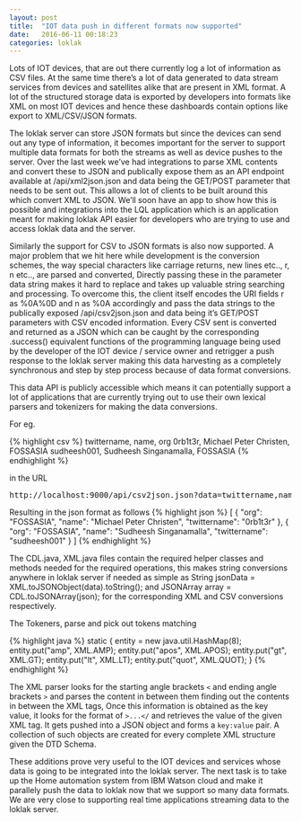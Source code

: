 ```yaml
---
layout: post
title:  "IOT data push in different formats now supported"
date:   2016-06-11 00:18:23 
categories: loklak
---
```


Lots of IOT devices, that are out there currently log a lot of information as CSV files. At the same time there’s a lot of data generated to data stream services from devices and satellites alike that are present in XML format. A lot of the structured storage data is exported by developers into formats like XML on most IOT devices and hence these dashboards contain options like export to XML/CSV/JSON formats.

The loklak server can store JSON formats but since the devices can send out any type of information, it becomes important for the server to support multiple data formats for both the streams as well as device pushes to the server. Over the last week we’ve had integrations to parse XML contents and convert these to JSON and publically expose them as an API endpoint available at /api/xml2json.json and data being the GET/POST parameter that needs to be sent out. This allows a lot of clients to be built around this which convert XML to JSON. We’ll soon have an app to show how this is possible and integrations into the LQL application which is an application meant for making loklak API easier for developers who are trying to use and access loklak data and the server.

Similarly the support for CSV to JSON formats is also now supported. A major problem that we hit here while development is the conversion schemes, the way special characters like carriage returns, new lines etc.., r, n etc.., are parsed and converted, Directly passing these in the parameter data string makes it hard to replace and takes up valuable string searching and processing. To overcome this, the client itself encodes the URI fields r as %0A%0D  and n as %0A accordingly and pass the data strings to the publically exposed /api/csv2json.json and data being it’s GET/POST parameters with CSV encoded information. Every CSV sent is converted and returned as a JSON which can be caught by the corresponding .success() equivalent functions of the programming language being used by the developer of the IOT device / service owner and retrigger a push response to the loklak server making this data harvesting as a completely synchronous and step by step process because of data format conversions.

This data API is publicly accessible which means it can potentially support a lot of applications that are currently trying out to use their own lexical parsers and tokenizers for making the data conversions.

For eg.

{% highlight csv %}
twittername, name, org
0rb1t3r, Michael Peter Christen, FOSSASIA
sudheesh001, Sudheesh Singanamalla, FOSSASIA
{% endhighlight %}

in the URL
<pre>
http://localhost:9000/api/csv2json.json?data=twittername,name,org%0A0rb1t3r,Michael%20Peter%20Christen,FOSSASIA%0Asudheesh001,Sudheesh%20Singanamalla,FOSSASIA%0A
</pre>

Resulting in the json format as follows
{% highlight json %}
[
  {
    "org": "FOSSASIA",
    "name": "Michael Peter Christen",
    "twittername": "0rb1t3r"
  },
  {
    "org": "FOSSASIA",
    "name": "Sudheesh Singanamalla",
    "twittername": "sudheesh001"
  }
]
{% endhighlight %}

The CDL.java, XML.java files contain the required helper classes and methods needed for the required operations, this makes string conversions anywhere in loklak server if needed as simple as String jsonData = XML.toJSONObject(data).toString(); and JSONArray array = CDL.toJSONArray(json); for the corresponding XML and CSV conversions respectively.

The Tokeners, parse and pick out tokens matching

{% highlight java %}
static {
       entity = new java.util.HashMap(8);
       entity.put("amp",  XML.AMP);
       entity.put("apos", XML.APOS);
       entity.put("gt",   XML.GT);
       entity.put("lt",   XML.LT);
       entity.put("quot", XML.QUOT);
   }
{% endhighlight %}

The XML parser looks for the starting angle brackets `<` and ending angle brackets `>` and parses the content in between them finding out the contents in between the XML tags, Once this information is obtained as the key value, it looks for the format of `>...</` and retrieves the value of the given XML tag. It gets pushed into a JSON object and forms a `key:value` pair. A collection of such objects are created for every complete XML structure given the DTD Schema.

These additions prove very useful to the IOT devices and services whose data is going to be integrated into the loklak server. The next task is to take up the Home automation system from IBM Watson cloud and make it parallely push the data to loklak now that we support so many data formats. We are very close to supporting real time applications streaming data to the loklak server.
